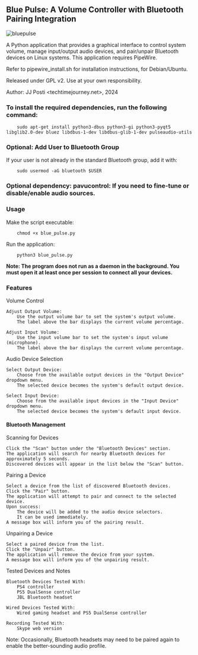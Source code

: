 ## Blue Pulse: A Volume Controller with Bluetooth Pairing Integration
![bluepulse](https://github.com/user-attachments/assets/6dfe509b-21d7-43cc-bb5a-98f1d5803d51)

A Python application that provides a graphical interface to control system volume, manage input/output audio devices, and pair/unpair Bluetooth devices on Linux systems. This application requires PipeWire.


Refer to pipewire_install.sh for installation instructions, for Debian/Ubuntu.

Released under GPL v2. Use at your own responsibility.

Author: JJ Posti <techtimejourney.net>, 2024


### To install the required dependencies, run the following command:

		sudo apt-get install python3-dbus python3-gi python3-pyqt5 libglib2.0-dev bluez libdbus-1-dev libdbus-glib-1-dev pulseaudio-utils

### Optional: Add User to Bluetooth Group

If your user is not already in the standard Bluetooth group, add it with:

		sudo usermod -aG bluetooth $USER

### Optional dependency: pavucontrol: If you need to fine-tune or disable/enable audio sources.

### Usage

Make the script executable:

		chmod +x blue_pulse.py

Run the application:

		python3 blue_pulse.py

<b> Note: The program does not run as a daemon in the background. You must open it at least once per session to connect all your devices.</b>

### Features

Volume Control

    Adjust Output Volume:
        Use the output volume bar to set the system's output volume.
        The label above the bar displays the current volume percentage.

    Adjust Input Volume:
        Use the input volume bar to set the system's input volume (microphone).
        The label above the bar displays the current volume percentage.

Audio Device Selection

    Select Output Device:
        Choose from the available output devices in the "Output Device" dropdown menu.
        The selected device becomes the system's default output device.

    Select Input Device:
        Choose from the available input devices in the "Input Device" dropdown menu.
        The selected device becomes the system's default input device.

#### Bluetooth Management

Scanning for Devices

    Click the "Scan" button under the "Bluetooth Devices" section.
    The application will search for nearby Bluetooth devices for approximately 5 seconds.
    Discovered devices will appear in the list below the "Scan" button.

Pairing a Device

    Select a device from the list of discovered Bluetooth devices.
    Click the "Pair" button.
    The application will attempt to pair and connect to the selected device.
    Upon success:
        The device will be added to the audio device selectors.
        It can be used immediately.
    A message box will inform you of the pairing result.

Unpairing a Device

    Select a paired device from the list.
    Click the "Unpair" button.
    The application will remove the device from your system.
    A message box will inform you of the unpairing result.

Tested Devices and Notes

    Bluetooth Devices Tested With:
        PS4 controller
        PS5 DualSense controller
        JBL Bluetooth headset

    Wired Devices Tested With:
        Wired gaming headset and PS5 DualSense controller
		
    Recording Tested With:
        Skype web version

Note: Occasionally, Bluetooth headsets may need to be paired again to enable the better-sounding audio profile.
